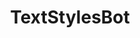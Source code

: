 ---
title: TextStylesBot
archived: false
order: 6

url: https://github.com/eitchtee/TextStylesBot
links:
    - url: https://github.com/eitchtee/TextStylesBot
      label: Repo

en:
    tag_line: "Get fancy text styles for your Telegram messages"
    description: "A Telegram bot that transforms your text into various fancy styles including Zalgo, broken capslock, double struck, cursive, spaced, full-width, circled, Fraktur, 1337 speak, morse code, strikethrough, small caps, and more. Simply tag @txtfrmtbot in any Telegram chat to apply creative text formatting to your messages."

pt:
    tag_line: "Obtenha estilos de texto elegantes para suas mensagens do Telegram"
    description: "Um bot do Telegram que transforma seu texto em vários estilos elegantes incluindo Zalgo, capslock quebrado, double struck, cursivo, espaçado, full-width, circulado, Fraktur, 1337 speak, código morse, riscado, small caps e mais. Simplesmente marque @txtfrmtbot em qualquer chat do Telegram para aplicar formatação criativa de texto às suas mensagens."

badges:
 - "https://img.shields.io/github/stars/eitchtee/TextStylesBot?style=flat&logo=github&logoColor=black&logoSize=auto&label=stars&labelColor=white&color=black"
 - "https://img.shields.io/github/languages/top/eitchtee/TextStylesBot?style=flat&labelColor=white&color=blue"
---